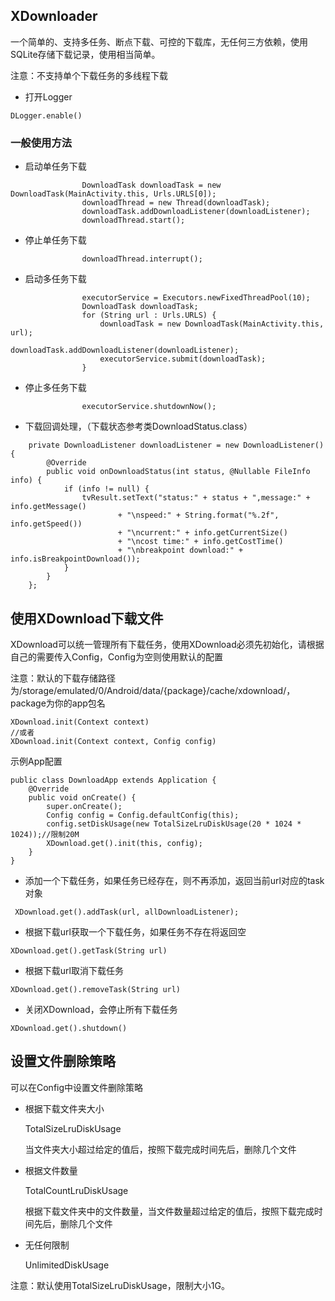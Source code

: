 ## XDownloader

一个简单的、支持多任务、断点下载、可控的下载库，无任何三方依赖，使用SQLite存储下载记录，使用相当简单。

注意：不支持单个下载任务的多线程下载


* 打开Logger
```
DLogger.enable()
```

### 一般使用方法

* 启动单任务下载
```
                DownloadTask downloadTask = new DownloadTask(MainActivity.this, Urls.URLS[0]);
                downloadThread = new Thread(downloadTask);
                downloadTask.addDownloadListener(downloadListener);
                downloadThread.start();
```

* 停止单任务下载
```
                downloadThread.interrupt();
```

* 启动多任务下载
```
                executorService = Executors.newFixedThreadPool(10);
                DownloadTask downloadTask;
                for (String url : Urls.URLS) {
                    downloadTask = new DownloadTask(MainActivity.this, url);
                    downloadTask.addDownloadListener(downloadListener);
                    executorService.submit(downloadTask);
                }
```

* 停止多任务下载
```
                executorService.shutdownNow();
```

* 下载回调处理，（下载状态参考类DownloadStatus.class）
```
    private DownloadListener downloadListener = new DownloadListener() {
        @Override
        public void onDownloadStatus(int status, @Nullable FileInfo info) {
            if (info != null) {
                tvResult.setText("status:" + status + ",message:" + info.getMessage()
                        + "\nspeed:" + String.format("%.2f", info.getSpeed())
                        + "\ncurrent:" + info.getCurrentSize()
                        + "\ncost time:" + info.getCostTime()
                        + "\nbreakpoint download:" + info.isBreakpointDownload());
            }
        }
    };
```

## 使用XDownload下载文件
XDownload可以统一管理所有下载任务，使用XDownload必须先初始化，请根据自己的需要传入Config，Config为空则使用默认的配置

注意：默认的下载存储路径为/storage/emulated/0/Android/data/{package}/cache/xdownload/，package为你的app包名
```
XDownload.init(Context context)
//或者
XDownload.init(Context context, Config config)
```
示例App配置
```
public class DownloadApp extends Application {
    @Override
    public void onCreate() {
        super.onCreate();
        Config config = Config.defaultConfig(this);
        config.setDiskUsage(new TotalSizeLruDiskUsage(20 * 1024 * 1024));//限制20M
        XDownload.get().init(this, config);
    }
}
```
* 添加一个下载任务，如果任务已经存在，则不再添加，返回当前url对应的task对象
```
 XDownload.get().addTask(url, allDownloadListener);
```

* 根据下载url获取一个下载任务，如果任务不存在将返回空
```
XDownload.get().getTask(String url)
```
* 根据下载url取消下载任务
```
XDownload.get().removeTask(String url)
```
* 关闭XDownload，会停止所有下载任务
```
XDownload.get().shutdown()
```

## 设置文件删除策略
可以在Config中设置文件删除策略

- 根据下载文件夹大小

    TotalSizeLruDiskUsage

    当文件夹大小超过给定的值后，按照下载完成时间先后，删除几个文件


- 根据文件数量

    TotalCountLruDiskUsage

    根据下载文件夹中的文件数量，当文件数量超过给定的值后，按照下载完成时间先后，删除几个文件

- 无任何限制

    UnlimitedDiskUsage

注意：默认使用TotalSizeLruDiskUsage，限制大小1G。